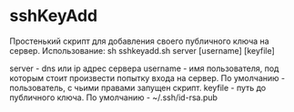 sshKeyAdd
=========

Простенький скрипт для добавления своего публичного ключа на сервер. 
Использование: 
 sh sshkeyadd.sh server [username] [keyfile]  

server - dns или ip адрес сервера 
username - имя пользователя, под которым стоит произвести попытку входа на сервер. По умолчанию - пользователь, с чьими правами запущен скрипт. 
keyfile - путь до публичного ключа. По умолчанию - ~/.ssh/id-rsa.pub